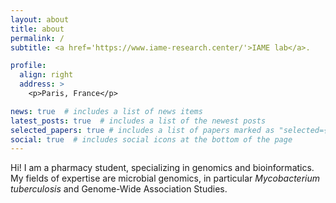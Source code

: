 ```yaml
---
layout: about
title: about
permalink: /
subtitle: <a href='https://www.iame-research.center/'>IAME lab</a>.

profile:
  align: right
  address: >
    <p>Paris, France</p>

news: true  # includes a list of news items
latest_posts: true  # includes a list of the newest posts
selected_papers: true # includes a list of papers marked as "selected={true}"
social: true  # includes social icons at the bottom of the page
---
```


Hi! I am a pharmacy student, specializing in genomics and bioinformatics.
My fields of expertise are microbial genomics, in particular _Mycobacterium tuberculosis_ and Genome-Wide Association Studies.

